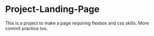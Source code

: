 # Project-Landing-Page

This is a project to make a page requiring flexbox and css skills. More commit practice too.
